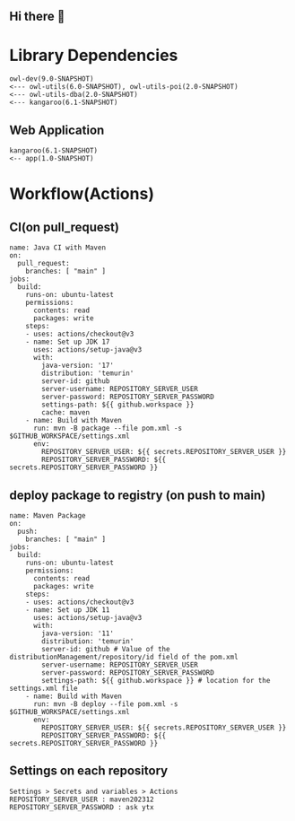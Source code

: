 ## Hi there 👋

<!--

**Here are some ideas to get you started:**

🙋‍♀️ A short introduction - what is your organization all about?
🌈 Contribution guidelines - how can the community get involved?
👩‍💻 Useful resources - where can the community find your docs? Is there anything else the community should know?
🍿 Fun facts - what does your team eat for breakfast?
🧙 Remember, you can do mighty things with the power of [Markdown](https://docs.github.com/github/writing-on-github/getting-started-with-writing-and-formatting-on-github/basic-writing-and-formatting-syntax)
-->

# Library Dependencies
```
owl-dev(9.0-SNAPSHOT)
<--- owl-utils(6.0-SNAPSHOT), owl-utils-poi(2.0-SNAPSHOT)
<--- owl-utils-dba(2.0-SNAPSHOT)
<--- kangaroo(6.1-SNAPSHOT)
```
## Web Application
```
kangaroo(6.1-SNAPSHOT)
<-- app(1.0-SNAPSHOT)
```

# Workflow(Actions)
## CI(on pull_request)
```
name: Java CI with Maven
on:
  pull_request:
    branches: [ "main" ]
jobs:
  build:
    runs-on: ubuntu-latest
    permissions:
      contents: read
      packages: write
    steps:
    - uses: actions/checkout@v3
    - name: Set up JDK 17
      uses: actions/setup-java@v3
      with:
        java-version: '17'
        distribution: 'temurin'
        server-id: github
        server-username: REPOSITORY_SERVER_USER
        server-password: REPOSITORY_SERVER_PASSWORD
        settings-path: ${{ github.workspace }}
        cache: maven
    - name: Build with Maven
      run: mvn -B package --file pom.xml -s $GITHUB_WORKSPACE/settings.xml
      env:
        REPOSITORY_SERVER_USER: ${{ secrets.REPOSITORY_SERVER_USER }}
        REPOSITORY_SERVER_PASSWORD: ${{ secrets.REPOSITORY_SERVER_PASSWORD }}
```
## deploy package to registry (on push to main)
```
name: Maven Package
on:
  push:
    branches: [ "main" ]
jobs:
  build:
    runs-on: ubuntu-latest
    permissions:
      contents: read
      packages: write
    steps:
    - uses: actions/checkout@v3
    - name: Set up JDK 11
      uses: actions/setup-java@v3
      with:
        java-version: '11'
        distribution: 'temurin'
        server-id: github # Value of the distributionManagement/repository/id field of the pom.xml
        server-username: REPOSITORY_SERVER_USER
        server-password: REPOSITORY_SERVER_PASSWORD
        settings-path: ${{ github.workspace }} # location for the settings.xml file
    - name: Build with Maven
      run: mvn -B deploy --file pom.xml -s $GITHUB_WORKSPACE/settings.xml
      env:
        REPOSITORY_SERVER_USER: ${{ secrets.REPOSITORY_SERVER_USER }}
        REPOSITORY_SERVER_PASSWORD: ${{ secrets.REPOSITORY_SERVER_PASSWORD }}
```

## Settings on each repository
```
Settings > Secrets and variables > Actions
REPOSITORY_SERVER_USER : maven202312
REPOSITORY_SERVER_PASSWORD : ask ytx
```
